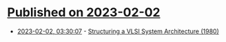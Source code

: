 # [Published on 2023-02-02](index.md)

* [2023-02-02, 03:30:07](https://lobste.rs/s/ppj5t8/structuring_vlsi_system_architecture) - [Structuring a VLSI System Architecture (1980)](https://ai.eecs.umich.edu/people/conway/VLSI/ClassicDesigns/GeomEng/GeomEng.L2Q80.pdf)
